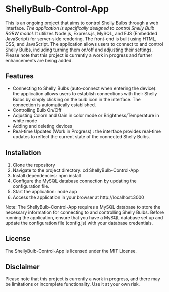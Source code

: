 # ShellyBulb-Control-App

This is an ongoing project that aims to control Shelly Bulbs through a web interface. *The application is specifically designed to control Shelly Bulb RGBW model.* It utilizes Node.js, Express.js, MySQL, and EJS (Embedded JavaScript) for server-side rendering. The front-end is built using HTML, CSS, and JavaScript. The application allows users to connect to and control Shelly Bulbs, including turning them on/off and adjusting their settings. Please note that this project is currently a work in progress and further enhancements are being added.

## Features

- Connecting to Shelly Bulbs (auto-connect when entering the device): the application allows users to establish connections with their Shelly Bulbs by simply clicking on the bulb icon in the interface. The connection is automatically established.
- Controlling Bulb On/Off
- Adjusting Colorn and Gain in color mode or Brightness/Temperature in white mode
- Adding and deleting devices
- Real-time Updates (Work in Progress) : the interface provides real-time updates to reflect the current state of the connected Shelly Bulbs.

## Installation

1. Clone the repository
2. Navigate to the project directory: cd ShellyBulb-Control-App
3. Install dependencies: npm install
4. Configure the MySQL database connection by updating the configuration file.
5. Start the application: node app
6. Access the application in your browser at http://localhost:3000

Note: The ShellyBulb-Control-App requires a MySQL database to store the necessary information for connecting to and controlling Shelly Bulbs. Before running the application, ensure that you have a MySQL database set up and update the configuration file (config.js) with your database credentials.

## License

The ShellyBulb-Control-App is licensed under the MIT License.

## Disclaimer

Please note that this project is currently a work in progress, and there may be limitations or incomplete functionality. Use it at your own risk.
